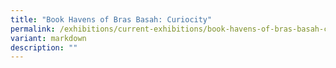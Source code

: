 ```yaml
---
title: "Book Havens of Bras Basah: Curiocity"
permalink: /exhibitions/current-exhibitions/book-havens-of-bras-basah-curiocity/about/
variant: markdown
description: ""
---
```

